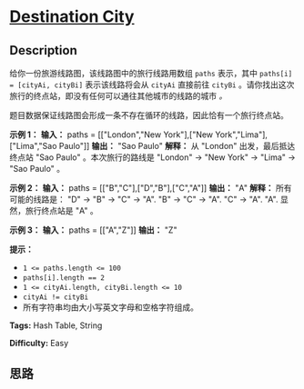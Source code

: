 # [Destination City][title]

## Description

给你一份旅游线路图，该线路图中的旅行线路用数组 `paths` 表示，其中 `paths[i] = [cityAi, cityBi]` 表示该线路将会从
`cityAi` 直接前往 `cityBi` 。请你找出这次旅行的终点站，即没有任何可以通往其他城市的线路的城市 _。_

题目数据保证线路图会形成一条不存在循环的线路，因此恰有一个旅行终点站。



**示例 1：**
            **输入：** paths = [["London","New York"],["New York","Lima"],["Lima","Sao Paulo"]]    **输出：** "Sao Paulo"     **解释：** 从 "London" 出发，最后抵达终点站 "Sao Paulo" 。本次旅行的路线是 "London" -> "New York" -> "Lima" -> "Sao Paulo" 。    

**示例 2：**
            **输入：** paths = [["B","C"],["D","B"],["C","A"]]    **输出：** "A"    **解释：** 所有可能的线路是：    "D" -> "B" -> "C" -> "A".     "B" -> "C" -> "A".     "C" -> "A".     "A".     显然，旅行终点站是 "A" 。    

**示例 3：**
            **输入：** paths = [["A","Z"]]    **输出：** "Z"    



**提示：**

  * `1 <= paths.length <= 100`
  * `paths[i].length == 2`
  * `1 <= cityAi.length, cityBi.length <= 10`
  * `cityAi != cityBi`
  * 所有字符串均由大小写英文字母和空格字符组成。


**Tags:** Hash Table, String

**Difficulty:** Easy

## 思路

[title]: https://leetcode-cn.com/problems/destination-city
